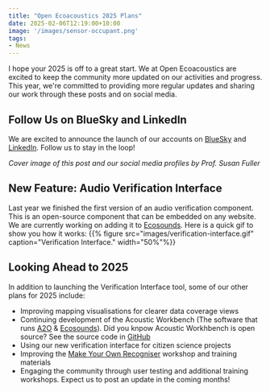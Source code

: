 ```yaml
---
title: "Open Ecoacoustics 2025 Plans"
date: 2025-02-06T12:19:00+10:00
image: '/images/sensor-occupant.png'
tags:
- News
---
```

I hope your 2025 is off to a great start. We at Open Ecoacoustics are excited to keep the community more updated on our activities and progress. This year, we're committed to providing more regular updates and sharing our work through these posts and on social media. 
<!--more-->

## Follow Us on BlueSky and LinkedIn 

We are excited to announce the launch of our accounts on [BlueSky](https://bsky.app/profile/openecoacoustics.bsky.social) and [LinkedIn](https://www.linkedin.com/company/open-ecoacoustics/). Follow us to stay in the loop! 

_Cover image of this post and our social media profiles by Prof. Susan Fuller_

## New Feature: Audio Verification Interface
Last year we finished the first version of an audio verification component. This is an open-source component that can be embedded on any website. We are currently working on adding it to [Ecosounds](https://www.ecosounds.org/). Here is a quick gif to show you how it works:
{{% figure src="images/verification-interface.gif" caption="Verification Interface." width="50%"%}}

## Looking Ahead to 2025  
In addition to launching the Verification Interface tool, some of our other plans for 2025 include: 

- Improving mapping visualisations for clearer data coverage views  
- Continuing development of the Acoustic Workbench (The software that runs [A2O](https://acousticobservatory.org/) & [Ecosounds](https://www.ecosounds.org/)). Did you knpow Acoustic Workhbench is open source? See the source code in [GitHub](https://github.com/QutEcoacoustics/workbench)
- Using our new verification interface for citizen science projects  
- Improving the [Make Your Own Recogniser](https://openecoacoustics.org/resources/lessons/make-your-own-recognizer/) workshop and training materials
- Engaging the community through user testing and additional training workshops. Expect us to post an update in the coming months!